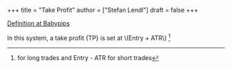 +++
title = "Take Profit"
author = ["Stefan Lendl"]
draft = false
+++

[Definition at Babypips](https://www.babypips.com/forexpedia/take-profit)

In this system, a take profit {TP} is set at \\(Entry + ATR\\)&nbsp;[^fn:1]

[^fn:1]: for long trades and Entry - ATR for short trades
